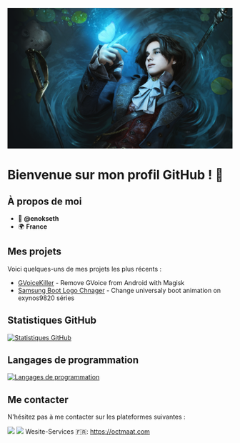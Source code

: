 ![Header](images/header.png) 

# Bienvenue sur mon profil GitHub ! 👋

## À propos de moi

- 👤 **@enokseth**
- 🌍 **France**

## Mes projets

Voici quelques-uns de mes projets les plus récents :

- [GVoiceKiller](https://github.com/enokseth/GVoiceKiller) - Remove GVoice from Android with Magisk
- [Samsung Boot Logo Chnager](https://github.com/enokseth/TWRP_Bootlogo_Changer-v2.2) - Change universaly boot animation on exynos9820 séries

## Statistiques GitHub

[![Statistiques GitHub](https://github-readme-stats.vercel.app/api?username=enokseth&show_icons=true&count_private=true)](https://github.com/enokseth)

## Langages de programmation

[![Langages de programmation](https://github-readme-stats.vercel.app/api/top-langs/?username=enokseth&layout=compact)](https://github.com/anuraghazra/github-readme-stats)


## Me contacter

N'hésitez pas à me contacter sur les plateformes suivantes :

<a href="enokseth@octmaat.com"> <img src="https://img.shields.io/badge/ProtonMail-8B89CC?style=for-the-badge&logo=protonmail&logoColor=white"></img></a>
<a href="https://www.instagram.com/enok._.seth/"><img src="https://img.shields.io/badge/Instagram-E4405F?style=for-the-badge&logo=instagram&logoColor=white"></img></a>
Wesite-Services  🇫🇷: <a href="https://octmaat.com">https://octmaat.com</a>
